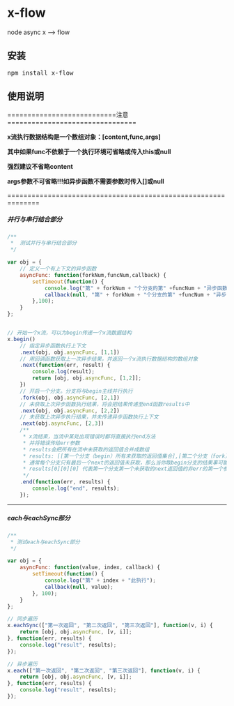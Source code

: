 # x-flow
node async x --> flow

## 安装

<pre>npm install x-flow</pre>

## 使用说明

===========================注意================================

**x流执行数据结构是一个数组对象：[content,func,args]**

**其中如果func不依赖于一个执行环境可省略或传入this或null**

**强烈建议不省略content**

**args参数不可省略!!!如异步函数不需要参数时传入[]或null**

==============================================================

##### 并行与串行结合部分
```` javascript
/**
 *  测试并行与串行结合部分
 */

var obj = {
	// 定义一个有上下文的异步函数
    asyncFunc: function(forkNum,funcNum,callback) {
        setTimeout(function() {
            console.log("第" + forkNum + "个分支的第" +funcNum + "异步函数开始执行");
            callback(null, "第" + forkNum + "个分支的第" +funcNum + "异步函数执行结果");
        },100);
    }
};


// 开始一个x流，可以为begin传递一个x流数据结构
x.begin()
	// 指定异步函数执行上下文
    .next(obj, obj.asyncFunc, [1,1])
    // 用回调函数获取上一次异步结果，并返回一个x流执行数据结构的数组对象
    .next(function(err, result) {
    	console.log(result);
        return [obj, obj.asyncFunc, [1,2]];
    })
    // 开启一个分支。分支将与begin主线并行执行
    .fork(obj, obj.asyncFunc, [2,1])
    // 未获取上次异步函数执行结果，将会把结果传递至end函数results中
    .next(obj, obj.asyncFunc, [2,2])
    // 未获取上次异步执行结果，并未传递异步函数执行上下文
    .next(obj.asyncFunc, [2,3])
    /** 
     * x流结束，当流中某处出现错误时都将直接执行end方法
     * 并将错误传给err参数
     * results会把所有在流中未获取的返回值合并成数组 
     * results: [[第一个分支（begin）所有未获取的返回值集合],[第二个分支（fork）所有未获取的返回值集合]...]
     * 通常每个分支只有最后一个next的返回值未获取，那么当你取begin分支的结果事可能是这样的 results[0][0]
     * results[0][0][0] 代表第一个分支第一个未获取的next返回值的非err的第一个参数	
     */
    .end(function(err, results) {
        console.log("end", results);
    });
````
-------------------
##### each与eachSync部分	
```` javascript
/**
 * 测试each与eachSync部分
 */

var obj = {
    asyncFunc: function(value, index, callback) {
        setTimeout(function() {
            console.log("第" + index + "此执行");
            callback(null, value);
        }, 100);
    }
};

// 同步遍历
x.eachSync(["第一次返回", "第二次返回", "第三次返回"], function(v, i) {
    return [obj, obj.asyncFunc, [v, i]];
}, function(err, results) {
    console.log("result", results);
});

// 异步遍历
x.each(["第一次返回", "第二次返回", "第三次返回"], function(v, i) {
    return [obj, obj.asyncFunc, [v, i]];
}, function(err, results) {
    console.log("result", results);
});
````


